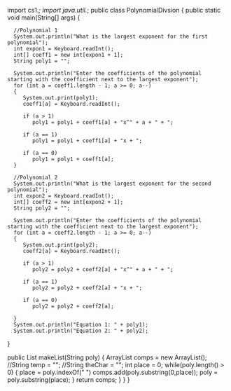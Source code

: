 import cs1.*;
import java.util.*;
public class PolynomialDivsion
{
 public static void main(String[] args)
   {
  
      //Polynomial 1
      System.out.println("What is the largest exponent for the first polynomial");
      int expon1 = Keyboard.readInt();
      int[] coeff1 = new int[expon1 + 1];
      String poly1 = "";
  
      System.out.println("Enter the coefficients of the polynomial starting with the coefficient next to the largest exponent");
      for (int a = coeff1.length - 1; a >= 0; a--)
      {
         System.out.print(poly1);
         coeff1[a] = Keyboard.readInt();

         if (a > 1)
            poly1 = poly1 + coeff1[a] + "x^" + a + " + ";
            
         if (a == 1)
            poly1 = poly1 + coeff1[a] + "x + ";
            
         if (a == 0)
            poly1 = poly1 + coeff1[a];
      }
                  
      //Polynomial 2
      System.out.println("What is the largest exponent for the second polynomial");
      int expon2 = Keyboard.readInt();
      int[] coeff2 = new int[expon2 + 1];
      String poly2 = "";
      
      System.out.println("Enter the coefficients of the polynomial starting with the coefficient next to the largest exponent");
      for (int a = coeff2.length - 1; a >= 0; a--)
      {
         System.out.print(poly2);
         coeff2[a] = Keyboard.readInt();

         if (a > 1)
            poly2 = poly2 + coeff2[a] + "x^" + a + " + ";
            
         if (a == 1)
            poly2 = poly2 + coeff2[a] + "x + ";
            
         if (a == 0)
            poly2 = poly2 + coeff2[a];    
         
      }
      System.out.println("Equation 1: " + poly1);
      System.out.println("Equation 2: " + poly2);

   }
 
 
  public List makeList(String poly)
  {
  ArrayList<String> comps = new ArrayList<String>();
  //String temp = "";
  //String theChar = "";
  int place = 0;
  while(poly.length() > 0)
  {
    place = poly.indexOf(" ")
    comps.add(poly.substring(0,place));
    poly = poly.substring(place);
  }
  return comps;
  }
 }
 }
